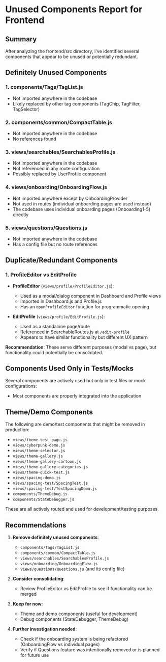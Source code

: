 # Unused Components Report for Frontend

## Summary
After analyzing the frontend/src directory, I've identified several components that appear to be unused or potentially redundant.

## Definitely Unused Components

### 1. **components/Tags/TagList.js**
- Not imported anywhere in the codebase
- Likely replaced by other tag components (TagChip, TagFilter, TagSelector)

### 2. **components/common/CompactTable.js**
- Not imported anywhere in the codebase
- No references found

### 3. **views/searchables/SearchablesProfile.js**
- Not imported anywhere in the codebase
- Not referenced in any route configuration
- Possibly replaced by UserProfile component

### 4. **views/onboarding/OnboardingFlow.js**
- Not imported anywhere except by OnboardingProvider
- Not used in routes (individual onboarding pages are used instead)
- The codebase uses individual onboarding pages (Onboarding1-5) directly

### 5. **views/questions/Questions.js**
- Not imported anywhere in the codebase
- Has a config file but no route references

## Duplicate/Redundant Components

### 1. **ProfileEditor vs EditProfile**
- **ProfileEditor** (`views/profile/ProfileEditor.js`):
  - Used as a modal/dialog component in Dashboard and Profile views
  - Imported in Dashboard.js and Profile.js
  - Has an `openProfileEditor` function for programmatic opening
  
- **EditProfile** (`views/profile/EditProfile.js`):
  - Used as a standalone page/route
  - Referenced in SearchableRoutes.js at `/edit-profile`
  - Appears to have similar functionality but different UX pattern

**Recommendation**: These serve different purposes (modal vs page), but functionality could potentially be consolidated.

## Components Used Only in Tests/Mocks

Several components are actively used but only in test files or mock configurations:
- Most components are properly integrated into the application

## Theme/Demo Components

The following are demo/test components that might be removed in production:
- `views/theme-test-page.js`
- `views/cyberpunk-demo.js`
- `views/theme-selector.js`
- `views/theme-gallery.js`
- `views/theme-gallery-cartoon.js`
- `views/theme-gallery-categories.js`
- `views/theme-quick-test.js`
- `views/spacing-demo.js`
- `views/spacing-test/SpacingTest.js`
- `views/spacing-test/TextSpacingDemo.js`
- `components/ThemeDebug.js`
- `components/StateDebugger.js`

These are all actively routed and used for development/testing purposes.

## Recommendations

1. **Remove definitely unused components**:
   - `components/Tags/TagList.js`
   - `components/common/CompactTable.js`
   - `views/searchables/SearchablesProfile.js`
   - `views/onboarding/OnboardingFlow.js`
   - `views/questions/Questions.js` (and its config file)

2. **Consider consolidating**:
   - Review ProfileEditor vs EditProfile to see if functionality can be merged

3. **Keep for now**:
   - Theme and demo components (useful for development)
   - Debug components (StateDebugger, ThemeDebug)

4. **Further investigation needed**:
   - Check if the onboarding system is being refactored (OnboardingFlow vs individual pages)
   - Verify if Questions feature was intentionally removed or is planned for future use